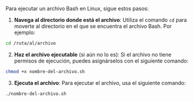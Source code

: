 Para ejecutar un archivo Bash en Linux, sigue estos pasos:

1. **Navega al directorio donde está el archivo**: Utiliza el comando `cd` para moverte al directorio en el que se encuentra el archivo Bash. Por ejemplo:

```bash
cd /ruta/al/archivo
```

2. **Haz el archivo ejecutable** (si aún no lo es): Si el archivo no tiene permisos de ejecución, puedes asignárselos con el siguiente comando:

```bash
chmod +x nombre-del-archivo.sh
```

3. **Ejecuta el archivo**: Para ejecutar el archivo, usa el siguiente comando:

```bash
./nombre-del-archivo.sh
```